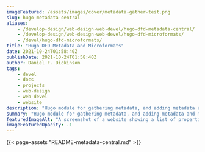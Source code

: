 ```yaml
---
imageFeatured: /assets/images/cover/metadata-gather-test.png
slug: hugo-metadata-central
aliases:
    - /develop-design/web-design-web-devel/hugo-dfd-metadata-central/
    - /develop-design/web-design-web-devel/hugo-dfd-microformats/
    - /devel/hugo-dfd-microformats/
title: "Hugo DFD Metadata and Microformats"
date: 2021-10-24T01:58:40Z
publishDate: 2021-10-24T01:58:40Z
author: Daniel F. Dickinson
tags:
    - devel
    - docs
    - projects
    - web-design
    - web-devel
    - website
description: "Hugo module for gathering metadata, and adding metadata and microformats to HTML ('head' and elsewhere)"
summary: "Hugo module for gathering metadata, and adding metadata and microformats to HTML ('head' and elsewhere)"
featuredImageAlt: "A screenshot of a website showing a list of properties and their values"
imageFeaturedOpacity: .1
---
```


{{< page-assets "README-metadata-central.md" >}}
